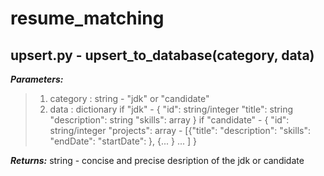 # resume_matching

## **upsert.py - upsert_to_database(category, data)**

***Parameters:***


> 1. category : string - "jdk" or "candidate"
> 2. data : dictionary
            if "jdk" - 
            {
              "id": string/integer
              "title": string
              "description": string
              "skills": array
            }
            if "candidate" -
            {
              "id": string/integer
              "projects": array -
                    [{"title":
                      "description":
                      "skills":
                      "endDate":
                      "startDate":
                    },
                    {...
                    }
                    ...
                    ]
            }

***Returns:***
string - concise and precise desription of the jdk or candidate
